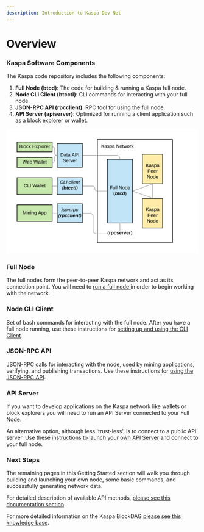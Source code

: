```yaml
---
description: Introduction to Kaspa Dev Net
---
```


# Overview

### Kaspa Software Components

The Kaspa code repository includes the following components:

1. **Full Node \(btcd\)**: The code for building & running a Kaspa full node.
2. **Node CLI Client \(btcctl\)**: CLI commands for interacting with your full node.
3. **JSON-RPC API \(rpcclient\)**: RPC tool for using the full node.
4. **API Server \(apiserver\)**: Optimized for running a client application such as a block explorer or wallet.

![Kaspa Node Architecture](../.gitbook/assets/kaspa-node-architecture-2.png)

### Full Node

The full nodes form the peer-to-peer Kaspa network and act as its connection point.  You will need to [run a full node ](running-a-node/)in order to begin working with the network.

### Node CLI Client

Set of bash commands for interacting with the full node.  After you have a full node running, use these instructions for [setting up and using the CLI Client](interact-with-a-node/node-cli-interface.md).

### JSON-RPC API

JSON-RPC calls for interacting with the node, used by mining applications, verifying, and publishing transactions.  Use these instructions for [using the JSON-RPC API](interact-with-a-node/node-json-rpc-api.md).

### API Server

If you want to develop applications on the Kaspa network like wallets or block explorers you will need to run an API Server connected to your Full Node.   

An alternative option, although less 'trust-less', is to connect to a public API server.  Use these[ instructions to launch your own API Server](api-server/) and connect to your full node.

### Next Steps

The remaining pages in this Getting Started section will walk you through building and launching your own node, some basic commands, and successfully generating network data.

For detailed description of available API methods, [please see this documentation section](../codebase/code-ref/apiserver.md).

For more detailed information on the Kaspa BlockDAG [please see this knowledge base](../about-kaspa/kaspa-overview/).


